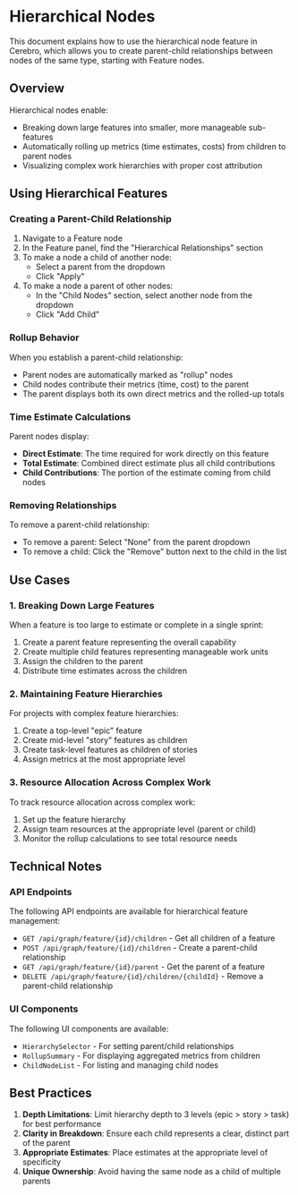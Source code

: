 # Hierarchical Nodes

This document explains how to use the hierarchical node feature in Cerebro, which allows you to create parent-child relationships between nodes of the same type, starting with Feature nodes.

## Overview

Hierarchical nodes enable:

- Breaking down large features into smaller, more manageable sub-features
- Automatically rolling up metrics (time estimates, costs) from children to parent nodes
- Visualizing complex work hierarchies with proper cost attribution

## Using Hierarchical Features

### Creating a Parent-Child Relationship

1. Navigate to a Feature node
2. In the Feature panel, find the "Hierarchical Relationships" section
3. To make a node a child of another node:
   - Select a parent from the dropdown
   - Click "Apply"
4. To make a node a parent of other nodes:
   - In the "Child Nodes" section, select another node from the dropdown
   - Click "Add Child"

### Rollup Behavior

When you establish a parent-child relationship:

- Parent nodes are automatically marked as "rollup" nodes
- Child nodes contribute their metrics (time, cost) to the parent
- The parent displays both its own direct metrics and the rolled-up totals

### Time Estimate Calculations

Parent nodes display:

- **Direct Estimate**: The time required for work directly on this feature
- **Total Estimate**: Combined direct estimate plus all child contributions
- **Child Contributions**: The portion of the estimate coming from child nodes

### Removing Relationships

To remove a parent-child relationship:

- To remove a parent: Select "None" from the parent dropdown
- To remove a child: Click the "Remove" button next to the child in the list

## Use Cases

### 1. Breaking Down Large Features

When a feature is too large to estimate or complete in a single sprint:

1. Create a parent feature representing the overall capability
2. Create multiple child features representing manageable work units
3. Assign the children to the parent
4. Distribute time estimates across the children

### 2. Maintaining Feature Hierarchies

For projects with complex feature hierarchies:

1. Create a top-level "epic" feature
2. Create mid-level "story" features as children
3. Create task-level features as children of stories
4. Assign metrics at the most appropriate level

### 3. Resource Allocation Across Complex Work

To track resource allocation across complex work:

1. Set up the feature hierarchy
2. Assign team resources at the appropriate level (parent or child)
3. Monitor the rollup calculations to see total resource needs

## Technical Notes

### API Endpoints

The following API endpoints are available for hierarchical feature management:

- `GET /api/graph/feature/{id}/children` - Get all children of a feature
- `POST /api/graph/feature/{id}/children` - Create a parent-child relationship
- `GET /api/graph/feature/{id}/parent` - Get the parent of a feature
- `DELETE /api/graph/feature/{id}/children/{childId}` - Remove a parent-child relationship

### UI Components

The following UI components are available:

- `HierarchySelector` - For setting parent/child relationships
- `RollupSummary` - For displaying aggregated metrics from children
- `ChildNodeList` - For listing and managing child nodes

## Best Practices

1. **Depth Limitations**: Limit hierarchy depth to 3 levels (epic > story > task) for best performance
2. **Clarity in Breakdown**: Ensure each child represents a clear, distinct part of the parent
3. **Appropriate Estimates**: Place estimates at the appropriate level of specificity
4. **Unique Ownership**: Avoid having the same node as a child of multiple parents 